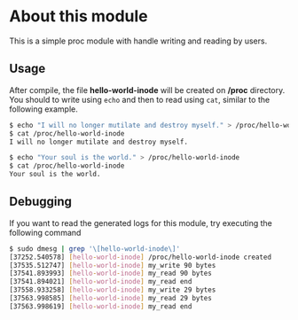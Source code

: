 # About this module
This is a simple proc module with handle writing and reading by users.

## Usage
After compile, the file **hello-world-inode** will be created on **/proc** directory. You should to write using `echo` and then to read using `cat`, similar to the following example.
```bash
$ echo "I will no longer mutilate and destroy myself." > /proc/hello-world-inode
$ cat /proc/hello-world-inode
I will no longer mutilate and destroy myself.

$ echo "Your soul is the world." > /proc/hello-world-inode
$ cat /proc/hello-world-inode
Your soul is the world.
```

## Debugging
If you want to read the generated logs for this module, try executing the following command
```bash
$ sudo dmesg | grep '\[hello-world-inode\]'
[37252.540578] [hello-world-inode] /proc/hello-world-inode created
[37535.512747] [hello-world-inode] my_write 90 bytes
[37541.893993] [hello-world-inode] my_read 90 bytes
[37541.894021] [hello-world-inode] my_read end
[37558.933258] [hello-world-inode] my_write 29 bytes
[37563.998585] [hello-world-inode] my_read 29 bytes
[37563.998619] [hello-world-inode] my_read end
``` 
